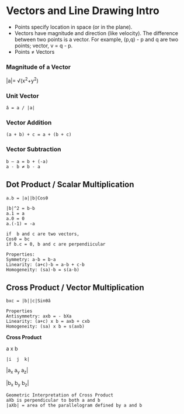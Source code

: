 # Vectors and Line Drawing Intro
- Points specify location in space (or in the plane). 
- Vectors have magnitude and direction (like velocity). The difference between two points is a vector. For example, (p,q) - p and q are two points; vector, v = q - p.
- Points ≠ Vectors

### Magnitude of a Vector
<p>|a|= √(x<sup>2</sup>+y<sup>2</sup>)</p>

### Unit Vector
```
â = a / |a|
```

### Vector Addition
```
(a + b) + c = a + (b + c)
```

### Vector Subtraction
```
b – a = b + (-a)
a - b ≠ b - a
```

## Dot Product / Scalar Multiplication 
```
a.b = |a||b|Cosθ

|b|^2 = b·b
a.1 = a
a.0 = 0
a.(-1) = -a

if  b and c are two vectors,
Cosθ = bc
if b.c = 0, b and c are perpendiicular
```
```
Properties:
Symmetry: a·b = b·a
Linearity: (a+c)·b = a·b + c·b
Homogeneity: (sa)·b = s(a·b)
```
## Cross Product / Vector Multiplication
```
bxc = |b||c|Sinθâ
```
```
Properties
Antisymmetry: axb = - bΧa
Linearity: (a+c) x b = axb + cxb
Homogeneity: (sa) x b = s(axb)
```
<b>Cross Product</b>

a x b

`|i  j  k|`
 <p>|a<sub>x</sub> a<sub>y</sub> a<sub>z</sub>|</p>
 <p>|b<sub>x</sub> b<sub>y</sub> b<sub>z</sub>|</p>

```
Geometric Interpretation of Cross Product
aXb is perpendicular to both a and b 
|aXb| = area of the parallelogram defined by a and b
```
